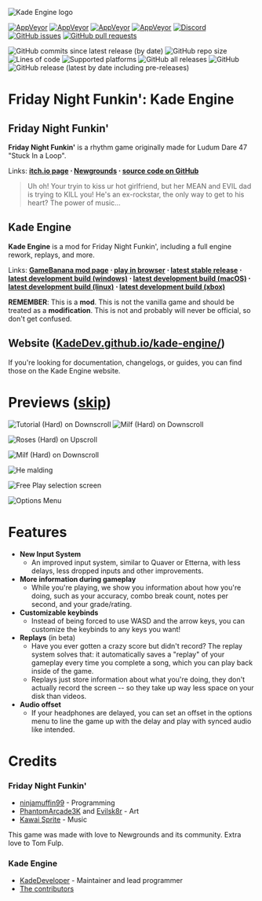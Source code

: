 ![Kade Engine logo](https://user-images.githubusercontent.com/26305836/110529589-4b4eb600-80ce-11eb-9c44-e899118b0bf0.png)

[![AppVeyor](https://img.shields.io/appveyor/build/504brandon/KE-Plus-Windows?label=windows%20build)](https://ci.appveyor.com/project/504brandon/KE-Plus-windows/branch/master/artifacts) [![AppVeyor](https://img.shields.io/appveyor/build/504brandon/KE-Plus-Macos?label=macOS%20build)](https://ci.appveyor.com/project/504brandon/KE-Plus-macos/branch/master/artifacts)  [![AppVeyor](https://img.shields.io/appveyor/build/504brandon/KE-Plus-Linux?label=linux%20build)](https://ci.appveyor.com/project/504brandon/KE-Plus-linux/branch/master/artifacts) [![AppVeyor](https://img.shields.io/appveyor/build/daniel11420/KadeEngineWeb?label=html5&20build)](https://ci.appveyor.com/project/daniel11420/KadeEngineWeb) [![Discord](https://img.shields.io/discord/808039740464300104?label=discord)](https://discord.gg/MG6GQFh52U) [![GitHub issues](https://img.shields.io/github/issues/504brandon/KE-Plus)](https://github.com/504brandon/KE-Plus/issues) [![GitHub pull requests](https://img.shields.io/github/issues-pr/504brandon/KE-Plus)](https://github.com/504brandon/KE-Plus/pulls) []() []()

![GitHub commits since latest release (by date)](https://img.shields.io/github/commits-since/504brandon/KE-Plus/latest) ![GitHub repo size](https://img.shields.io/github/repo-size/504brandon/KE-Plus) ![Lines of code](https://img.shields.io/tokei/lines/github/504brandon/KE-Plus) ![Supported platforms](https://img.shields.io/badge/supported%20platforms-windows%2C%20macOS%2C%20linux%2C%20html5%2C%20xbox-blue) ![GitHub all releases](https://img.shields.io/github/downloads/504brandon/KE-Plus/total) ![GitHub](https://img.shields.io/github/license/504brandon/KE-Plus) ![GitHub release (latest by date including pre-releases)](https://img.shields.io/github/v/release/504brandon/KE-Plus?include_prereleases&label=latest%20version) 

# Friday Night Funkin': Kade Engine
## Friday Night Funkin'
**Friday Night Funkin'** is a rhythm game originally made for Ludum Dare 47 "Stuck In a Loop".

Links: **[itch.io page](https://ninja-muffin24.itch.io/funkin) ⋅ [Newgrounds](https://www.newgrounds.com/portal/view/770371) ⋅ [source code on GitHub](https://github.com/ninjamuffin99/Funkin)**
> Uh oh! Your tryin to kiss ur hot girlfriend, but her MEAN and EVIL dad is trying to KILL you! He's an ex-rockstar, the only way to get to his heart? The power of music... 

## Kade Engine
**Kade Engine** is a mod for Friday Night Funkin', including a full engine rework, replays, and more.

Links: **[GameBanana mod page](https://gamebanana.com/gamefiles/16761) ⋅ [play in browser](https://funkin.puyo.xyz) ⋅ [latest stable release](https://github.com/504brandon/KE-Plus/releases/latest) ⋅ [latest development build (windows)](https://ci.appveyor.com/project/504brandon/KE-Plus-windows/branch/master/artifacts) ⋅ [latest development build (macOS)](https://ci.appveyor.com/project/504brandon/KE-Plus-macos/branch/master/artifacts) ⋅ [latest development build (linux)](https://ci.appveyor.com/project/504brandon/KE-Plus-linux/branch/master/artifacts) ⋅ [latest development build (xbox)](https://ci.appveyor.com/project/504brandon/KE-Plus-xbox)**

**REMEMBER**: This is a **mod**. This is not the vanilla game and should be treated as a **modification**. This is not and probably will never be official, so don't get confused.

## Website ([KadeDev.github.io/kade-engine/](https://KadeDev.github.io/Kade-Engine/))
If you're looking for documentation, changelogs, or guides, you can find those on the Kade Engine website.

# Previews ([skip](#features))

![Tutorial (Hard) on Downscroll](https://user-images.githubusercontent.com/15311104/113989685-fa5aea80-9850-11eb-9180-f5819a774c79.gif) ![Milf (Hard) on Downscroll](https://user-images.githubusercontent.com/15311104/113990845-2c208100-9852-11eb-8e6d-f1c9e8439871.gif)

![Roses (Hard) on Upscroll](https://user-images.githubusercontent.com/15311104/113993573-e31dfc00-9854-11eb-82ae-1f29dc8a0b04.png)

![Milf (Hard) on Downscroll](https://user-images.githubusercontent.com/15311104/113991654-f4660900-9852-11eb-8c3d-f3927571f19b.png)

![He malding](https://user-images.githubusercontent.com/15311104/113993693-02b52480-9855-11eb-9975-eb8a7a1be8d1.png)

![Free Play selection screen](https://i.imgur.com/LR0eWIC.png)

![Options Menu](https://i.imgur.com/LBXW9C1.png)

# Features

 - **New Input System**
	 - An improved input system, similar to Quaver or Etterna, with less delays, less dropped inputs and other improvements.
 - **More information during gameplay**
	 - While you're playing, we show you information about how you're doing, such as your accuracy, combo break count, notes per second, and your grade/rating.
 - **Customizable keybinds**
	 - Instead of being forced to use WASD and the arrow keys, you can customize the keybinds to any keys you want!
 - **Replays** (in beta)
	 - Have you ever gotten a crazy score but didn't record? The replay system solves that: it automatically saves a "replay" of your gameplay every time you complete a song, which you can play back inside of the game. 
	 - Replays just store information about what you're doing, they don't actually record the screen -- so they take up way less space on your disk than videos.
 - **Audio offset**
	 - If your headphones are delayed, you can set an offset in the options menu to line the game up with the delay and play with synced audio like intended.

# Credits
### Friday Night Funkin'
 - [ninjamuffin99](https://twitter.com/ninja_muffin99) - Programming
 - [PhantomArcade3K](https://twitter.com/phantomarcade3k) and [Evilsk8r](https://twitter.com/evilsk8r) - Art
 - [Kawai Sprite](https://twitter.com/kawaisprite) - Music

This game was made with love to Newgrounds and its community. Extra love to Tom Fulp.
### Kade Engine
- [KadeDeveloper](https://twitter.com/KadeDeveloper) - Maintainer and lead programmer
- [The contributors](https://github.com/504brandon/KE-Plus/graphs/contributors)
